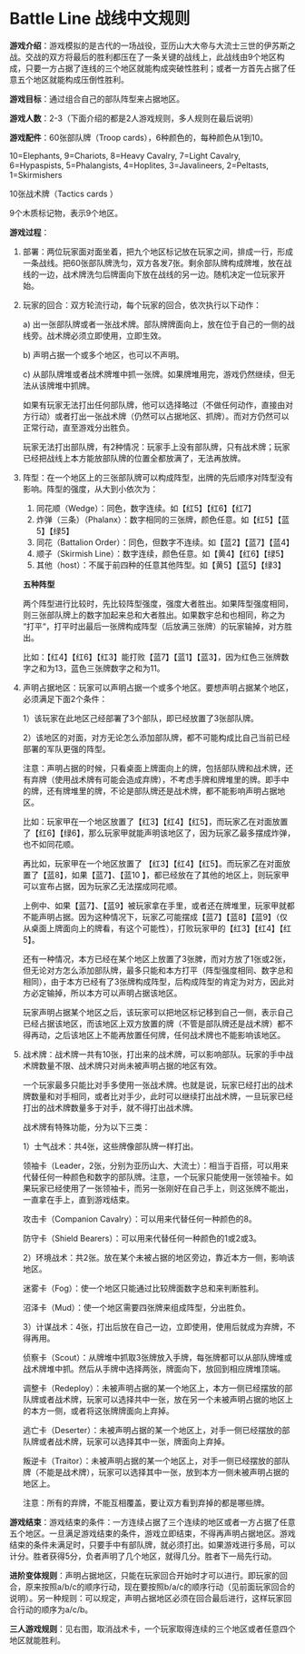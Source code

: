 # Battle Line 战线中文规则

**游戏介绍**：游戏模拟的是古代的一场战役，亚历山大大帝与大流士三世的伊苏斯之战。交战的双方将最后的胜利都压在了一条关键的战线上，此战线由9个地区构成，只要一方占据了连线的三个地区就能构成突破性胜利；或者一方首先占据了任意五个地区就能构成压倒性胜利。



**游戏目标**：通过组合自己的部队阵型来占据地区。



**游戏人数**：2-3（下面介绍的都是2人游戏规则，多人规则在最后说明）



**游戏配件**：60张部队牌（Troop cards），6种颜色的，每种颜色从1到10。

10=Elephants, 9=Chariots, 8=Heavy Cavalry, 7=Light Cavalry, 6=Hypaspists, 5=Phalangists, 4=Hoplites, 3=Javalineers, 2=Peltasts, 1=Skirmishers

10张战术牌（Tactics cards ）

9个木质标记物，表示9个地区。



**游戏过程**：

1. 部署：两位玩家面对面坐着，把九个地区标记放在玩家之间，排成一行，形成一条战线。把60张部队牌洗匀，双方各发7张。剩余部队牌构成牌堆，放在战线的一边，战术牌洗匀后牌面向下放在战线的另一边。随机决定一位玩家开始。



2. 玩家的回合：双方轮流行动，每个玩家的回合，依次执行以下动作：

   a) 出一张部队牌或者一张战术牌。部队牌牌面向上，放在位于自己的一侧的战线旁。战术牌必须立即使用，立即生效。

   b) 声明占据一个或多个地区，也可以不声明。

   c) 从部队牌堆或者战术牌堆中抓一张牌。如果牌堆用完，游戏仍然继续，但无法从该牌堆中抓牌。

   如果有玩家无法打出任何部队牌，他可以选择略过（不做任何动作，直接由对方行动）或者打出一张战术牌（仍然可以占据地区、抓牌）。而对方仍然可以正常行动，直至游戏分出胜负。

   玩家无法打出部队牌，有2种情况：玩家手上没有部队牌，只有战术牌；玩家已经把战线上本方能放部队牌的位置全都放满了，无法再放牌。



3. 阵型：在一个地区上的三张部队牌可以构成阵型，出牌的先后顺序对阵型没有影响。阵型的强度，从大到小依次为：

   1. 同花顺（Wedge）：同色，数字连续。如【红5】【红6】【红7】
   2. 炸弹（三条）（Phalanx）：数字相同的三张牌，颜色任意。如【红5】【蓝5】【绿5】
   3. 同花（Battalion Order）：同色，但数字不连续。如【蓝2】【蓝7】【蓝4】
   4. 顺子（Skirmish Line）：数字连续，颜色任意。如【黄4】【红6】【绿5】
   5. 其他（host）：不属于前四种的任意其他阵型。如【黄5】【蓝5】【绿3】

   **五种阵型**

   两个阵型进行比较时，先比较阵型强度，强度大者胜出。如果阵型强度相同，则三张部队牌上的数字加起来总和大者胜出。如果数宇总和也相同，称之为 “打平“，打平时出最后一张牌构成阵型（后放满三张牌）的玩家输掉，对方胜出。

   比如：【红4】【红6】【红3】能打败【蓝7】【蓝1】【蓝3】，因为红色三张牌数字之和为13，蓝色三张牌数字之和为11。



4. 声明占据地区：玩家可以声明占据一个或多个地区。要想声明占据某个地区，必须满足下面2个条件：

   1）该玩家在此地区己经部署了3个部队，即已经放置了3张部队牌。

   2）该地区的对面，对方无论怎么添加部队牌，都不可能构成比自己当前已经部署的军队更强的阵型。

   注意：声明占据的时候，只看桌面上牌面向上的牌，包括部队牌和战术牌，还有弃牌（使用战术牌有可能会造成弃牌），不考虑手牌和牌堆里的牌。即手中的牌，还有牌堆里的牌，不论是部队牌还是战术牌，都不能影响声明占据地区。

   比如：玩家甲在一个地区放置了【红3】【红4】【红5】，而玩家乙在对面放置了【红6】【绿6】，那么玩家甲就能声明该地区了，因为玩家乙最多摆成炸弹，也不如同花顺。

   再比如，玩家甲在一个地区放置了 【红3】【红4】【红5】。而玩家乙在对面放置了【蓝8】，如果【蓝7】、【蓝10 】，都已经放在了其他的地区上，则玩家甲可以宣布占据，因为玩家乙无法摆成同花顺。

   上例中、如果【蓝7】、【蓝9】被玩家拿在手里，或者还在牌堆里，玩家甲就都不能声明占据。因为这种情况下，玩家乙可能摆成【蓝7】【蓝8】【蓝9】（仅从桌面上牌面向上的牌看，有这个可能性），打败玩家甲的【红3】【红4】【红5】。

   还有一种情况，本方已经在某个地区上放置了3张脾，而对方放了1张或2张，但无论对方怎么添加部队牌，最多只能和本方打平（阵型强度相同、数字总和相同），由于本方已经有了3张牌构成阵型，后构成阵型的肯定为对方，因此对方必定输掉，所以本方可以声明占据该地区。

   玩家声明占据某个地区之后，该玩家可以把地区标记移到自己一侧，表示自己已经占据该地区，而该地区上双方放置的牌（不管是部队牌还是战术牌）都不得再动，之后该地区上不能再放置任何牌，任何战术牌也不能影响该地区。



5. 战术牌：战术牌一共有10张，打出来的战术牌，可以影响部队。玩家的手中战术牌数量不限、战术牌只对尚未被声明占据的地区有效。

   一个玩家最多只能比对手多使用一张战术牌。也就是说，玩家已经打出的战术牌数量和对手相同，或者比对手少，此时可以继续打出战术牌，一旦玩家已经打出的战术牌数量多于对手，就不得打出战术牌。

   战术牌有特殊功能，分为以下三类：

   1）士气战术：共4张，这些牌像部队牌一样打出。

   领袖卡（Leader，2张，分别为亚历山大、大流士）：相当于百搭，可以用来代替任何一种颜色和数字的部队牌。注意，一个玩家只能使用一张领袖卡。如果玩家已经使用了一张领袖卡，而另一张刚好在自己手上，则这张牌不能出，一直拿在手上，直到游戏结束。

   攻击卡（Companion Cavalry）：可以用来代替任何一种颜色的8。

   防守卡（Shield Bearers）：可以用来代替任何一种颜色的1或2或3。

   2）环境战术：共2张。放在某个未被占据的地区旁边，靠近本方一侧，影响该地区。

   迷雾卡（Fog）：使一个地区只能通过比较牌面数字总和来判断胜利。

   沼泽卡（Mud）：使一个地区需要四张牌来组成阵型，分出胜负。

   3）计谋战术：4张，打出后放在自己一边，立即使用，使用后就成为弃牌，不得再用。

   侦察卡（Scout）：从牌堆中抓取3张牌放入手牌，每张牌都可以从部队牌堆或战术牌堆中抓。然后从手牌中选择两张，牌面向下，放回到相应牌堆顶端。

   调整卡（Redeploy）：未被声明占据的某一个地区上，本方一侧已经摆放的部队牌或者战术牌，玩家可以选择共中一张，放在另一个未被声明占据的地区上的本方一侧，或者将这张牌牌面向上弃掉。

   逃亡卡（Deserter）：未被声明占据的某一个地区上，对手一侧已经摆放的部队牌或者战术牌，玩家可以选择其中一张，牌面向上弃掉。

   叛逆卡（Traitor）：未被声明占据的某一个地区上，对手一侧已经摆放的部队牌（不能是战术牌），玩家可以选择其中一张，放到本方一侧未被声明占据的地区上。

   注意：所有的弃牌，不能互相覆盖，要让双方看到弃掉的都是哪些牌。



**游戏结束**：游戏结束的条件：一方连续占据了三个连续的地区或者一方占据了任意五个地区。一旦满足游戏结束的条件，游戏立即结束，不得再声明占据地区。游戏结束的条件未满足时，只要手中有部队牌，就必须打出。如果游戏进行多局，可以计分。胜者获得5分，负者声明了几个地区，就得几分。胜者下一局先行动。



**进阶变体规则**：声明占据地区，只能在玩家回合开始时才可以进行。即玩家的回合，原来按照a/b/c的顺序行动，现在要按照b/a/c的顺序行动（见前面玩家回合的说明）。另一种规则：可以规定，声明占据地区必须在回合最后进行，这样玩家回合行动的顺序为a/c/b。



**三人游戏规则**：见右图，取消战术卡，一个玩家取得连续的三个地区或者任意四个地区就能胜利。

